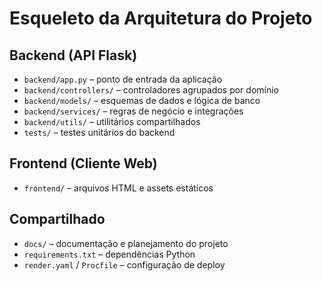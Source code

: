 # Esqueleto da Arquitetura do Projeto

## Backend (API Flask)
- `backend/app.py` – ponto de entrada da aplicação
- `backend/controllers/` – controladores agrupados por domínio
- `backend/models/` – esquemas de dados e lógica de banco
- `backend/services/` – regras de negócio e integrações
- `backend/utils/` – utilitários compartilhados
- `tests/` – testes unitários do backend

## Frontend (Cliente Web)
- `frontend/` – arquivos HTML e assets estáticos

## Compartilhado
- `docs/` – documentação e planejamento do projeto
- `requirements.txt` – dependências Python
- `render.yaml` / `Procfile` – configuração de deploy
